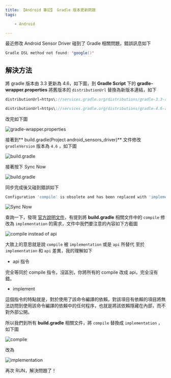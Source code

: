 ```yaml
---
title: 【Android 筆記】 Gradle 版本更新問題
tags:

    - Android

---
```

最近修改 Android Sensor Driver 碰到了 Gradle 相關問題，錯誤訊息如下

``` java
Gradle DSL method not found: 'google()'
```

## 解決方法

將 gradle 版本由 3.3 更新為 4.6，如下圖，到 **Gradle Script** 下的 **gradle-wrapper.properties** 將舊版本的 `distributionUrl` 替換為新版本連結，如下

``` java
distributionUrl=https\://services.gradle.org/distributions/gradle-3.3-all.zip
```

``` java
distributionUrl=https\://services.gradle.org/distributions/gradle-4.6-all.zip
```

改完如下圖

![gradle-wrapper.properties](https://i.imgur.com/mAsgxSJ.png)

接著到** build.gradle(Project android_sensors_driver)** 文件修改 `gradleVersion` 版本為 `4.6` ，如下圖

![build.gradle](https://i.imgur.com/klhru51.png)

接著按下 Sync Now

![build.gradle](https://i.imgur.com/rmLyhSS.png)

同步完成後又碰到錯誤如下

``` bash
Configuration 'compile' is obsolete and has been replaced with 'implementation' and 'api'.
```

![Sync Now](https://i.imgur.com/l2haatk.png)

查詢一下，發現 [官方說明文件](https://developer.android.com/studio/build/dependencies?utm_source=android-studio#dependency_configurations)，有提到將 **build.gradle** 相關文件中的 `compile` 修改為 `implementation` 的需求，文件中我們要注意的內容如下方截圖

![compile instead of api](https://i.imgur.com/G3icdGn.png)

大致上的意思就是說 `compile` 被 `implementation` 或是 `api` 所替代
至於 `implementation` 和 `api` 差異，我的理解如下

* api 指令

完全等同於 compile 指令，沒區別，你將所有的 compile 改成 api，完全沒有錯。

* implement

這個指令的特點就是，對於使用了該命令編譯的依賴，對該項目有依賴的項目將無法訪問到使用該命令編譯的依賴中的任何程序，也就是將該依賴隱藏在內部，而不對外部公開。

所以我們到所有 **build.gradle** 相關文件，將 `compile` 替換成 `implementation` ，如下圖

![compile](https://i.imgur.com/OS9ywrf.png)

改為

![implementation](https://i.imgur.com/5MDtg6a.png)

再次 RUN，解決問題了！
